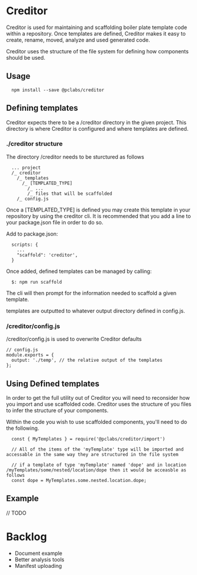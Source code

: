 # Creditor

Creditor is used for maintaining and scaffolding boiler plate template code within a repository. Once templates are defined, Creditor makes it easy to create, rename, moved, analyze and used generated code.

Creditor uses the structure of the file system for defining how components should be used.

## Usage
```
  npm install --save @pclabs/creditor
```

## Defining templates

Creditor expects there to be a /creditor directory in the given project. This directory is where Creditor is configured and where templates are defined.

### ./creditor structure

The directory /creditor needs to be sturctured as follows
```
  ... project
  /_ creditor
    /_ templates
      /_ [TEMPLATED_TYPE]
        /_ ...
        /_ files that will be scaffolded
    /_ config.js
```

Once a [TEMPLATED_TYPE] is defined you may create this template in your repository by using the creditor cli. It is recommended that you add a line to your package.json file in order to do so.

Add to package.json:
```
  scripts: {
    ...
    "scaffold": 'creditor',
  }
```

Once added, defined templates can be managed by calling:
```
  $: npm run scaffold
```

The cli will then prompt for the information needed to scaffold a given template.

templates are outputted to whatever output directory defined in config.js.

### /creditor/config.js

/creditor/config.js is used to overwrite Creditor defaults
```
// config.js
module.exports = {
  output: './temp', // the relative output of the templates
};
```

## Using Defined templates

In order to get the full utility out of Creditor you will need to reconsider how you import and use scaffolded code. Creditor uses the structure of you files to infer the structure of your components.

Within the code you wish to use scaffolded components, you'll need to do the following.

```
  const { MyTemplates } = require('@pclabs/creditor/import')
  
  // All of the items of the 'myTemplate' type will be imported and accessable in the same way they are structured in the file system
  
  // if a template of type 'myTemplate' named 'dope' and in location /myTemplates/some/nested/location/dope then it would be acceasble as follows
  const dope = MyTemplates.some.nested.location.dope;
```


## Example
// TODO

# Backlog
- Document example
- Better analysis tools
- Manifest uploading